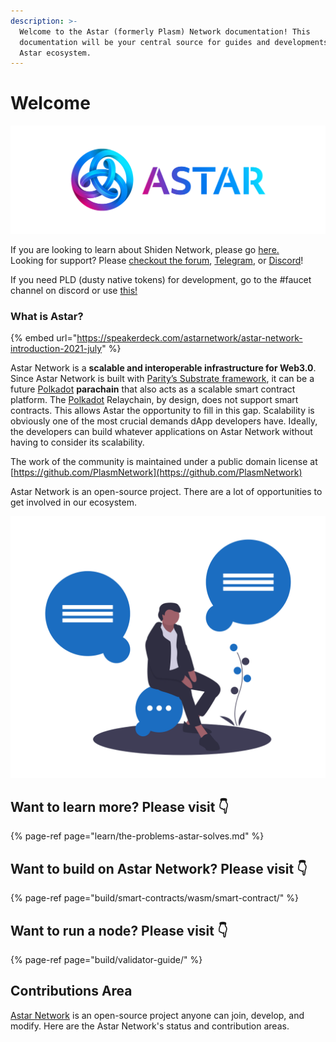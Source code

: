 ```yaml
---
description: >-
  Welcome to the Astar (formerly Plasm) Network documentation! This
  documentation will be your central source for guides and developments in the
  Astar ecosystem.
---
```


# Welcome

![](.gitbook/assets/landscape.png)

If you are looking to learn about Shiden Network, please go [here.](https://shiden.astar.network)  
Looking for support? Please [checkout the forum](https://forum.astar.network), [Telegram](https://t.me/PlasmOfficial), or [Discord](https://discord.com/invite/wUcQt3R)!

If you need PLD \(dusty native tokens\) for development, go to the \#faucet channel on discord or use [this!](https://plasm-faucet-frontend.vercel.app/)

### What is Astar?

{% embed url="https://speakerdeck.com/astarnetwork/astar-network-introduction-2021-july" %}

Astar Network is a **scalable and interoperable infrastructure for Web3.0**. Since Astar Network is built with [Parity’s Substrate framework](https://www.substrate.io/), it can be a future [Polkadot](https://polkadot.network/) **parachain** that also acts as a scalable smart contract platform. The [Polkadot](https://polkadot.network/) Relaychain, by design, does not support smart contracts. This allows Astar the opportunity to fill in this gap. Scalability is obviously one of the most crucial demands dApp developers have. Ideally, the developers can build whatever applications on Astar Network without having to consider its scalability.

The work of the community is maintained under a public domain license at  
[https://github.com/PlasmNetwork](https://github.com/PlasmNetwork)

Astar Network is an open-source project. There are a lot of opportunities to get involved in our ecosystem. 



![](.gitbook/assets/undraw_ideas_s70l-1-.png)

## Want to learn more? Please visit 👇

{% page-ref page="learn/the-problems-astar-solves.md" %}

## Want to build on Astar Network? Please visit 👇

{% page-ref page="build/smart-contracts/wasm/smart-contract/" %}

## Want to run a node? Please visit 👇

{% page-ref page="build/validator-guide/" %}

## Contributions Area

[Astar Network](https://astar.network) is an open-source project anyone can join, develop, and modify. Here are the Astar Network's status and contribution areas.

